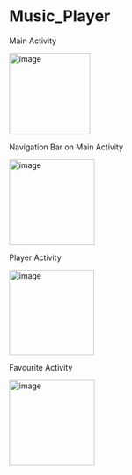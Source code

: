 # Music_Player

Main Activity

<img width="147" alt="image" src="https://github.com/LadvaVishal/Music_Player/assets/113240232/12b7c81e-30bf-420b-88b8-24b6b114d434">

Navigation Bar on Main Activity

<img width="155" alt="image" src="https://github.com/LadvaVishal/Music_Player/assets/113240232/9ef5bf55-5ba3-4ad6-a0f2-b372f7dbab2d">


Player Activity

<img width="154" alt="image" src="https://github.com/LadvaVishal/Music_Player/assets/113240232/cb0455f7-18e2-449a-a231-b27fd76f22c3">


Favourite Activity

<img width="155" alt="image" src="https://github.com/LadvaVishal/Music_Player/assets/113240232/0a2764c5-4074-4e2c-a29a-0cda99c1a1a5">

